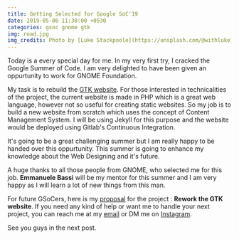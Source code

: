 ```yaml
---
title: Getting Selected for Google SoC'19
date: 2019-05-06 11:30:00 +0530
categories: gsoc gnome gtk
img: road.jpg
img_credits: Photo by [Luke Stackpoole](https://unsplash.com/@withluke) on [Unsplash](https://unsplash.com)
---
```


Today is a every special day for me. In my very first try, I cracked the Google Summer of Code. I am very delighted to have been given an oppurtunity to work for GNOME Foundation.

My task is to rebuild the [GTK website](https://gtk.org). For those interested in technicalities of the project, the current website is made in PHP which is a great web language, however not so useful for creating static websites. So my job is to build a new website from scratch which uses the concept of Content Management System. I will be using Jekyll for this purpose and the website would be deployed using Gitlab's Continuous Integration.

It's going to be a great challenging summer but I am really happy to be handed over this oppurtunity. This summer is going to enhance my knowledge about the Web Designing and it's future.

A huge thanks to all those people from GNOME, who selected me for this job. **Emmanuele Bassi** will be my mentor for this summer and I am very happy as I will learn a lot of new things from this man.

For future GSoCers, here is my [proposal][proposal] for the project : **Rework the GTK website**. If you need any kind of help or want me to handle your next project, you can reach me at my [email][email] or DM me on [Instagram].

See you guys in the next post.

[proposal]: https://docs.google.com/document/d/1naeFyYH0dLJ30_KcvQes7H4tWI165Xeb5t-Qqfo67NE/edit?usp=sharing
[instagram]: https://instagram.com/ravd_ravgeet/
[email]: mailto:ravgeetdhillon@gmail.com
